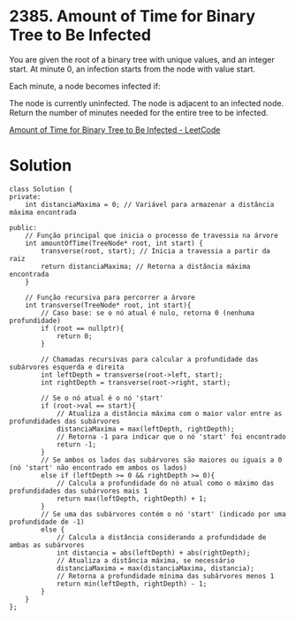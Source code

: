 # 2385. Amount of Time for Binary Tree to Be Infected

You are given the root of a binary tree with unique values, and an integer start. At minute 0, an infection starts from the node with value start.

Each minute, a node becomes infected if:

The node is currently uninfected.
The node is adjacent to an infected node.
Return the number of minutes needed for the entire tree to be infected.

[Amount of Time for Binary Tree to Be Infected - LeetCode](https://leetcode.com/problems/amount-of-time-for-binary-tree-to-be-infected/description/)

# Solution

```
class Solution {
private: 
    int distanciaMaxima = 0; // Variável para armazenar a distância máxima encontrada

public:
    // Função principal que inicia o processo de travessia na árvore
    int amountOfTime(TreeNode* root, int start) {
        transverse(root, start); // Inicia a travessia a partir da raiz
        return distanciaMaxima; // Retorna a distância máxima encontrada
    }
    
    // Função recursiva para percorrer a árvore
    int transverse(TreeNode* root, int start){
        // Caso base: se o nó atual é nulo, retorna 0 (nenhuma profundidade)
        if (root == nullptr){
            return 0;
        }

        // Chamadas recursivas para calcular a profundidade das subárvores esquerda e direita
        int leftDepth = transverse(root->left, start);
        int rightDepth = transverse(root->right, start);

        // Se o nó atual é o nó 'start'
        if (root->val == start){
            // Atualiza a distância máxima com o maior valor entre as profundidades das subárvores
            distanciaMaxima = max(leftDepth, rightDepth);
            // Retorna -1 para indicar que o nó 'start' foi encontrado
            return -1;
        }
        // Se ambos os lados das subárvores são maiores ou iguais a 0 (nó 'start' não encontrado em ambos os lados)
        else if (leftDepth >= 0 && rightDepth >= 0){
            // Calcula a profundidade do nó atual como o máximo das profundidades das subárvores mais 1
            return max(leftDepth, rightDepth) + 1;
        }
        // Se uma das subárvores contém o nó 'start' (indicado por uma profundidade de -1)
        else {
            // Calcula a distância considerando a profundidade de ambas as subárvores
            int distancia = abs(leftDepth) + abs(rightDepth);
            // Atualiza a distância máxima, se necessário
            distanciaMaxima = max(distanciaMaxima, distancia);
            // Retorna a profundidade mínima das subárvores menos 1
            return min(leftDepth, rightDepth) - 1;
        }
    }
};
```


